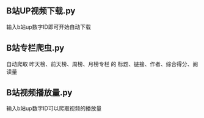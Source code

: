 ## B站UP视频下载.py
输入b站up数字ID即可开始自动下载

## B站专栏爬虫.py
自动爬取 昨天榜、前天榜、周榜、月榜专栏 的 标题、链接、作者、综合得分、阅读量

## B站视频播放量.py
输入b站up数字ID可以爬取视频的播放量